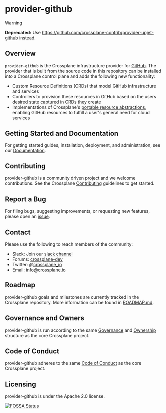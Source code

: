 # provider-github

> [!WARNING]
> **Deprecated:** Use <https://github.com/crossplane-contrib/provider-upjet-github> instead.

## Overview

`provider-github` is the Crossplane infrastructure provider for
[GitHub](https://github.com/). The provider that is built from the source code
in this repository can be installed into a Crossplane control plane and adds the
following new functionality:

* Custom Resource Definitions (CRDs) that model GitHub infrastructure and
  services
* Controllers to provision these resources in GitHub based on the users desired
  state captured in CRDs they create
* Implementations of Crossplane's [portable resource
  abstractions](https://crossplane.io/docs/master/concepts.html), enabling
  GitHub resources to fulfill a user's general need for cloud services

## Getting Started and Documentation

For getting started guides, installation, deployment, and administration, see
our [Documentation](https://crossplane.io/docs/latest).

## Contributing

provider-github is a community driven project and we welcome contributions. See
the Crossplane
[Contributing](https://github.com/crossplane/crossplane/blob/master/CONTRIBUTING.md)
guidelines to get started.

## Report a Bug

For filing bugs, suggesting improvements, or requesting new features, please
open an [issue](https://github.com/crossplane-contrib/provider-github/issues).

## Contact

Please use the following to reach members of the community:

* Slack: Join our [slack channel](https://slack.crossplane.io)
* Forums:
  [crossplane-dev](https://groups.google.com/forum/#!forum/crossplane-dev)
* Twitter: [@crossplane_io](https://twitter.com/crossplane_io)
* Email: [info@crossplane.io](mailto:info@crossplane.io)

## Roadmap

provider-github goals and milestones are currently tracked in the Crossplane
repository. More information can be found in
[ROADMAP.md](https://github.com/crossplane/crossplane/blob/master/ROADMAP.md).

## Governance and Owners

provider-github is run according to the same
[Governance](https://github.com/crossplane/crossplane/blob/master/GOVERNANCE.md)
and [Ownership](https://github.com/crossplane/crossplane/blob/master/OWNERS.md)
structure as the core Crossplane project.

## Code of Conduct

provider-github adheres to the same [Code of
Conduct](https://github.com/crossplane/crossplane/blob/master/CODE_OF_CONDUCT.md)
as the core Crossplane project.

## Licensing

provider-github is under the Apache 2.0 license.

[![FOSSA
Status](https://app.fossa.io/api/projects/git%2Bgithub.com%2Fcrossplane%2Fprovider-github.svg?type=large)](https://app.fossa.io/projects/git%2Bgithub.com%2Fcrossplane%2Fprovider-github?ref=badge_large)